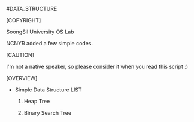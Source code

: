 #DATA_STRUCTURE

[COPYRIGHT]

SoongSil University OS Lab

NCNYR added a few simple codes.

[CAUTION]

I'm not a native speaker, so please consider it when you read this script :)

[OVERVIEW]

* Simple Data Structure LIST

	1. Heap Tree

	2. Binary Search Tree

